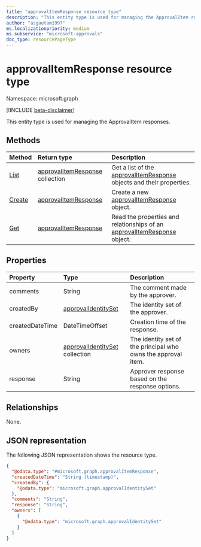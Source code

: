 ```yaml
---
title: "approvalItemResponse resource type"
description: "This entity type is used for managing the ApprovalItem responses."
author: "asgautam1997"
ms.localizationpriority: medium
ms.subservice: "microsoft-approvals"
doc_type: resourcePageType
---
```


# approvalItemResponse resource type

Namespace: microsoft.graph

[!INCLUDE [beta-disclaimer](../../includes/beta-disclaimer.md)]

This entity type is used for managing the ApprovalItem responses.

## Methods
|Method|Return type|Description|
|:---|:---|:---|
|[List](../api/approvalitem-list-responses.md)|[approvalItemResponse](../resources/approvalitemresponse.md) collection|Get a list of the [approvalItemResponse](../resources/approvalitemresponse.md) objects and their properties.|
|[Create](../api/approvalitem-post-responses.md)|[approvalItemResponse](../resources/approvalitemresponse.md)|Create a new [approvalItemResponse](../resources/approvalitemresponse.md) object.|
|[Get](../api/approvalitemresponse-get.md)|[approvalItemResponse](../resources/approvalitemresponse.md)|Read the properties and relationships of an [approvalItemResponse](../resources/approvalitemresponse.md) object.|

## Properties
|Property|Type|Description|
|:---|:---|:---|
|comments|String|The comment made by the approver.|
|createdBy|[approvalIdentitySet](../resources/approvalidentityset.md)|The identity set of the approver.|
|createdDateTime|DateTimeOffset|Creation time of the response.|
|owners|[approvalIdentitySet](../resources/approvalidentityset.md) collection|The identity set of the principal who owns the approval item.|
|response|String|Approver response based on the response options.|

## Relationships
None.

## JSON representation
The following JSON representation shows the resource type.
<!-- {
  "blockType": "resource",
  "keyProperty": "id",
  "@odata.type": "microsoft.graph.approvalItemResponse",
  "openType": false
}
-->
``` json
{
  "@odata.type": "#microsoft.graph.approvalItemResponse",
  "createdDateTime": "String (timestamp)",
  "createdBy": {
    "@odata.type": "microsoft.graph.approvalIdentitySet"
  },
  "comments": "String",
  "response": "String",
  "owners": [
    {
      "@odata.type": "microsoft.graph.approvalIdentitySet"
    }
  ]
}
```

